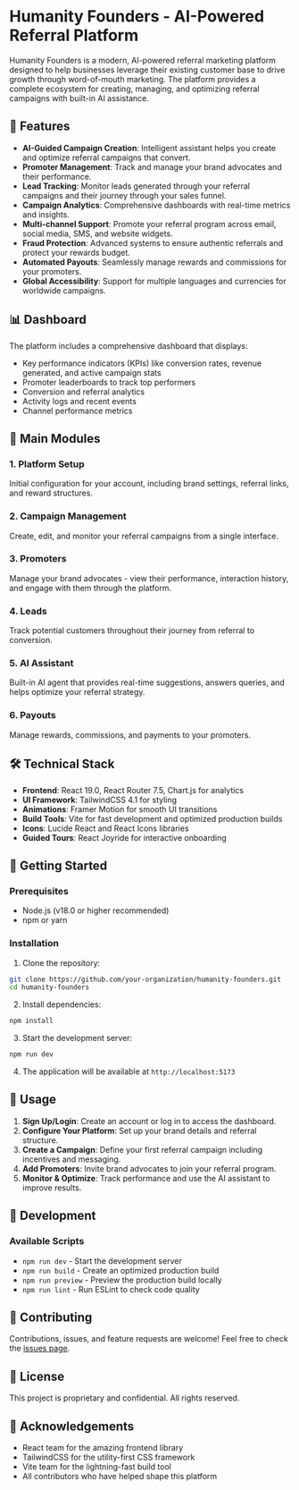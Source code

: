 # Humanity Founders - AI-Powered Referral Platform

Humanity Founders is a modern, AI-powered referral marketing platform designed to help businesses leverage their existing customer base to drive growth through word-of-mouth marketing. The platform provides a complete ecosystem for creating, managing, and optimizing referral campaigns with built-in AI assistance.

## 🚀 Features

- **AI-Guided Campaign Creation**: Intelligent assistant helps you create and optimize referral campaigns that convert.
- **Promoter Management**: Track and manage your brand advocates and their performance.
- **Lead Tracking**: Monitor leads generated through your referral campaigns and their journey through your sales funnel.
- **Campaign Analytics**: Comprehensive dashboards with real-time metrics and insights.
- **Multi-channel Support**: Promote your referral program across email, social media, SMS, and website widgets.
- **Fraud Protection**: Advanced systems to ensure authentic referrals and protect your rewards budget.
- **Automated Payouts**: Seamlessly manage rewards and commissions for your promoters.
- **Global Accessibility**: Support for multiple languages and currencies for worldwide campaigns.

## 📊 Dashboard

The platform includes a comprehensive dashboard that displays:

- Key performance indicators (KPIs) like conversion rates, revenue generated, and active campaign stats
- Promoter leaderboards to track top performers
- Conversion and referral analytics
- Activity logs and recent events
- Channel performance metrics

## 💼 Main Modules

### 1. Platform Setup
Initial configuration for your account, including brand settings, referral links, and reward structures.

### 2. Campaign Management
Create, edit, and monitor your referral campaigns from a single interface.

### 3. Promoters
Manage your brand advocates - view their performance, interaction history, and engage with them through the platform.

### 4. Leads
Track potential customers throughout their journey from referral to conversion.

### 5. AI Assistant
Built-in AI agent that provides real-time suggestions, answers queries, and helps optimize your referral strategy.

### 6. Payouts
Manage rewards, commissions, and payments to your promoters.

## 🛠️ Technical Stack

- **Frontend**: React 19.0, React Router 7.5, Chart.js for analytics
- **UI Framework**: TailwindCSS 4.1 for styling
- **Animations**: Framer Motion for smooth UI transitions
- **Build Tools**: Vite for fast development and optimized production builds
- **Icons**: Lucide React and React Icons libraries
- **Guided Tours**: React Joyride for interactive onboarding

## 🚀 Getting Started

### Prerequisites
- Node.js (v18.0 or higher recommended)
- npm or yarn

### Installation

1. Clone the repository:
```bash
git clone https://github.com/your-organization/humanity-founders.git
cd humanity-founders
```

2. Install dependencies:
```bash
npm install
```

3. Start the development server:
```bash
npm run dev
```

4. The application will be available at `http://localhost:5173`

## 📝 Usage

1. **Sign Up/Login**: Create an account or log in to access the dashboard.
2. **Configure Your Platform**: Set up your brand details and referral structure.
3. **Create a Campaign**: Define your first referral campaign including incentives and messaging.
4. **Add Promoters**: Invite brand advocates to join your referral program.
5. **Monitor & Optimize**: Track performance and use the AI assistant to improve results.

## 🔧 Development

### Available Scripts

- `npm run dev` - Start the development server
- `npm run build` - Create an optimized production build
- `npm run preview` - Preview the production build locally
- `npm run lint` - Run ESLint to check code quality

## 🤝 Contributing

Contributions, issues, and feature requests are welcome! Feel free to check the [issues page](https://github.com/your-organization/humanity-founders/issues).

## 📄 License

This project is proprietary and confidential. All rights reserved.

## 🙏 Acknowledgements

- React team for the amazing frontend library
- TailwindCSS for the utility-first CSS framework
- Vite team for the lightning-fast build tool
- All contributors who have helped shape this platform
